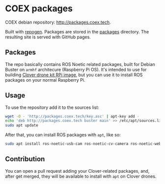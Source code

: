 # COEX packages

COEX debian repository: http://packages.coex.tech.

Built with [repogen](https://github.com/pgaskin/repogen). Packages are stored in the [packages](packages) directory. The resulting site is served with GitHub pages.

## Packages

The repo basically contains ROS Noetic related packages, built for Debian Buster on `armhf` architecure (Raspberry Pi OS). It's intended to use for building [Clover drone kit RPi image](https://clover.coex.tech/en/image.html), but you can use it to install ROS packages on your normal Raspberry Pi. 

## Usage

To use the repository add it to the sources list:

```bash
wget -O - 'http://packages.coex.tech/key.asc' | apt-key add - 
echo 'deb http://packages.coex.tech buster main' >> /etc/apt/sources.list
sudo apt update
```

After that, you can install ROS packages with `apt`, like so:

```bash
sudo apt install ros-noetic-usb-cam ros-noetic-cv-camera ros-noetic-web-video-server
```

## Contribution

You can open a pull request adding your Clover-related packages, and, after get merged, they will be available to install with `apt` on Clover drones.
